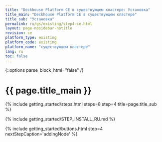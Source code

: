 ```yaml
---
title: "Deckhouse Platform CE в существующем кластере: Установка"
title_main: "Deckhouse Platform CE в существующем кластере"
title_sub: "Установка"
permalink: ru/gs/existing/step4-ce.html
layout: page-nosidebar-notitle
revision: ce
platform_type: existing
platform_code: existing
platform_name: "существующем кластере"
lang: ru
toc: false
---
```


<link rel="stylesheet" type="text/css" href='{{ assets["getting-started.css"].digest_path }}' />
<script type="text/javascript" src='{{ assets["getting-started.js"].digest_path }}'></script>

{::options parse_block_html="false" /}

<h1 class="docs__title">{{ page.title_main }}</h1>
{% include getting_started/steps.html steps=8 step=4 title=page.title_sub %}

{% include getting_started/STEP_INSTALL_RU.md %}

{% include getting_started/buttons.html step=4 nextStepCaption='addingNode' %}
